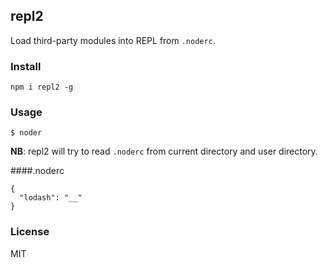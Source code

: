 ## repl2

Load third-party modules into REPL from `.noderc`.

### Install

    npm i repl2 -g

### Usage

```
$ noder
```

**NB**: repl2 will try to read `.noderc` from current directory and user directory.

####.noderc

```
{
  "lodash": "__"
}
```

### License

MIT